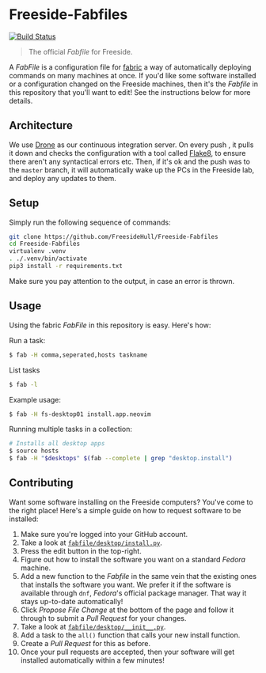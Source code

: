 # Freeside-Fabfiles

[![Build Status](https://ci.freeside.co.uk/api/badges/FreesideHull/Freeside-Fabfiles/status.svg)](https://ci.freeside.co.uk/FreesideHull/Freeside-Fabfiles)

> The official _Fabfile_ for Freeside.

A _FabFile_ is a configuration file for [fabric](http://www.fabfile.org/) a way of automatically deploying commands on many machines at once. If you'd like some software installed or a configuration changed on the Freeside machines, then it's the _Fabfile_ in this repository that you'll want to edit! See the instructions below for more details.


## Architecture
We use [Drone](https://drone.io/) as our continuous integration server. On every push , it pulls it down and checks the configuration with a tool called [Flake8](http://flake8.pycqa.org/en/latest/), to ensure there aren't any syntactical errors etc. Then, if it's ok and the push was to the `master` branch, it will automatically wake up the PCs in the Freeside lab, and deploy any updates to them.


## Setup
Simply run the following sequence of commands:

```bash
git clone https://github.com/FreesideHull/Freeside-Fabfiles
cd Freeside-Fabfiles
virtualenv .venv
. ./.venv/bin/activate
pip3 install -r requirements.txt
```

Make sure you pay attention to the output, in case an error is thrown.


## Usage
Using the fabric _FabFile_ in this repository is easy. Here's how:

Run a task:
```bash
$ fab -H comma,seperated,hosts taskname 
```

List tasks
```bash
$ fab -l
```

Example usage:
```bash
$ fab -H fs-desktop01 install.app.neovim
```

Running multiple tasks in a collection:
```bash
# Installs all desktop apps
$ source hosts
$ fab -H "$desktops" $(fab --complete | grep "desktop.install")
```


## Contributing
Want some software installing on the Freeside computers? You've come to the right place! Here's a simple guide on how to request software to be installed:

1. Make sure you're logged into your GitHub account.
2. Take a look at [`fabfile/desktop/install.py`](https://github.com/FreesideHull/Freeside-Fabfiles/blob/master/fabfile/desktop/install.py).
3. Press the edit button in the top-right.
4. Figure out how to install the software you want on a standard _Fedora_ machine.
5. Add a new function to the _Fabfile_ in the same vein that the existing ones that installs the software you want. We prefer it if the software is available through `dnf`, _Fedora_'s official package manager. That way it stays up-to-date automatically!
6. Click _Propose File Change_ at the bottom of the page and follow it through to submit a _Pull Request_ for your changes.
7. Take a look at [`fabfile/desktop/__init__.py`](https://github.com/FreesideHull/Freeside-Fabfiles/blob/master/fabfile/desktop/__init__.py). 
8. Add a task to the `all()` function that calls your new install function.
9. Create a _Pull Request_ for this as before.
10. Once your pull requests are accepted, then your software will get installed automatically within a few minutes!
